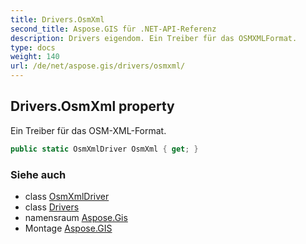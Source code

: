 ```yaml
---
title: Drivers.OsmXml
second_title: Aspose.GIS für .NET-API-Referenz
description: Drivers eigendom. Ein Treiber für das OSMXMLFormat.
type: docs
weight: 140
url: /de/net/aspose.gis/drivers/osmxml/
---
```

## Drivers.OsmXml property

Ein Treiber für das OSM-XML-Format.

```csharp
public static OsmXmlDriver OsmXml { get; }
```

### Siehe auch

* class [OsmXmlDriver](../../../aspose.gis.formats.osmxml/osmxmldriver/)
* class [Drivers](../)
* namensraum [Aspose.Gis](../../drivers/)
* Montage [Aspose.GIS](../../../)


